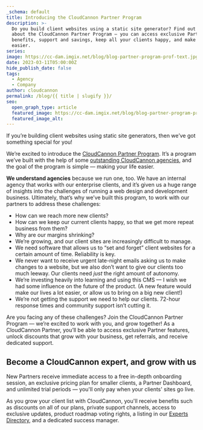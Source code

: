 ```yaml
---
_schema: default
title: Introducing the CloudCannon Partner Program
description: >-
  Do you build client websites using a static site generator? Find out more
  about the CloudCannon Partner Program — you can access exclusive Partner
  benefits, support and savings, keep all your clients happy, and make your life
  easier.
series:
image: https://cc-dam.imgix.net/blog/blog-partner-program-prof-text.jpg
date: 2023-03-11T05:00:00Z
hide_publish_date: false
tags:
  - Agency
  - Company
author: cloudcannon
permalink: /blog/{{ title | slugify }}/
seo:
  open_graph_type: article
  featured_image: https://cc-dam.imgix.net/blog/blog-partner-program-prof-text.jpg
  featured_image_alt:
---
```

If you’re building client websites using static site generators, then we’ve got something special for you!

We’re excited to introduce the <a target="_blank" rel="noopener" href="https://cloudcannon.com/partner-program/">CloudCannon Partner Program</a>. It’s a program we’ve built with the help of some <a target="_blank" rel="noopener" href="https://cloudcannon.com/experts/">outstanding CloudCannon agencies</a>, and the goal of the program is simple — making your life easier.

**We understand agencies** because we run one, too. We have an internal agency that works with our enterprise clients, and it’s given us a huge range of insights into the challenges of running a web design and development business. Ultimately, that’s why we’ve built this program, to work with our partners to address these challenges:

* How can we reach more new clients?&nbsp;
* How can we keep our current clients happy, so that we get more repeat business from them?
* Why are our margins shrinking?&nbsp;
* We’re growing, and our client sites are increasingly difficult to manage.
* We need software that allows us to “set and forget” client websites for a certain amount of time. Reliability is key.
* We never want to receive urgent late-night emails asking us to make changes to a website, but we also don’t want to give our clients too much leeway. Our clients need *just* the right amount of autonomy.
* We’re investing heavily into learning and using this CMS — I wish we had some influence on the future of the product. (A new feature would make our lives a lot easier, or allow us to bring on a big new client!)
* We’re not getting the support we need to help our clients. 72-hour response times and community support isn’t cutting it.

Are you facing any of these challenges? Join the CloudCannon Partner Program — we’re excited to work with you, and grow together! As a CloudCannon Partner, you’ll be able to access exclusive Partner features, unlock discounts that grow with your business, get referrals, and receive dedicated support.

## Become a CloudCannon expert, and grow with us

New Partners receive immediate access to a free in-depth onboarding session, an exclusive pricing plan for smaller clients, a Partner Dashboard, and unlimited trial periods — you'll only pay when your clients' sites go live.

As you grow your client list with CloudCannon, you'll receive benefits such as discounts on all of our plans, private support channels, access to exclusive updates, product roadmap voting rights, a listing in our <a target="_blank" rel="noopener" href="https://cloudcannon.com/experts/">Experts Directory</a>, and a dedicated success manager.